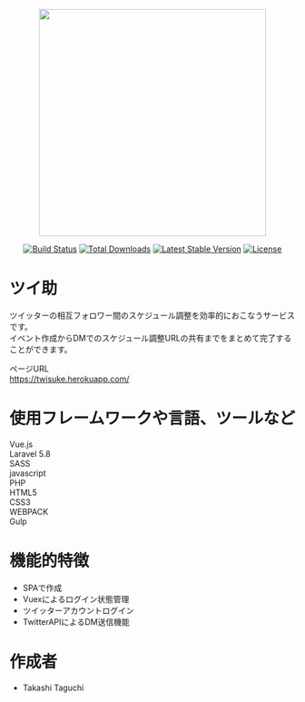 <p align="center"><img src="https://res.cloudinary.com/dtfbvvkyp/image/upload/v1566331377/laravel-logolockup-cmyk-red.svg" width="400"></p>

<p align="center">
<a href="https://travis-ci.org/laravel/framework"><img src="https://travis-ci.org/laravel/framework.svg" alt="Build Status"></a>
<a href="https://packagist.org/packages/laravel/framework"><img src="https://poser.pugx.org/laravel/framework/d/total.svg" alt="Total Downloads"></a>
<a href="https://packagist.org/packages/laravel/framework"><img src="https://poser.pugx.org/laravel/framework/v/stable.svg" alt="Latest Stable Version"></a>
<a href="https://packagist.org/packages/laravel/framework"><img src="https://poser.pugx.org/laravel/framework/license.svg" alt="License"></a>
</p>

# ツイ助

ツイッターの相互フォロワー間のスケジュール調整を効率的におこなうサービスです。<br>
イベント作成からDMでのスケジュール調整URLの共有までをまとめて完了することができます。<br>

ページURL<br>
https://twisuke.herokuapp.com/

# 使用フレームワークや言語、ツールなど

Vue.js<br>
Laravel 5.8<br>
SASS<br>
javascript<br>
PHP<br>
HTML5<br>
CSS3<br>
WEBPACK<br>
Gulp<br>
           
# 機能的特徴

* SPAで作成<br>
* Vuexによるログイン状態管理<br>
* ツイッターアカウントログイン<br>
* TwitterAPIによるDM送信機能<br>

# 作成者

* Takashi Taguchi
